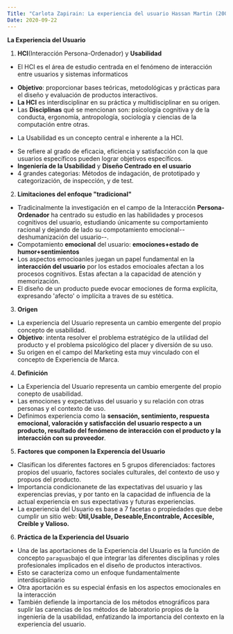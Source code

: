 ```yaml
---
Title: "Carlota Zapirain: La experiencia del usuario Hassan Martin (2005)"
Date: 2020-09-22
--- 
```


__La Experiencia del Usuario__ 
1. **HCI**(Interacción Persona-Ordenador) y **Usabilidad**
+ El HCI es el área de estudio centrada en el fenómeno de interacción entre usuarios y sistemas informaticos
- **Objetivo**: proporcionar bases teóricas, metodológicas y prácticas para el diseño y evaluación de productos interactivos.
- **La HCI** es interdisciplinar en su práctica y multidisciplinar en su origen.
- Las **Disciplinas** qué se mencionan son: psicología cognitiva y de la conducta, ergonomía, antropología, sociología y ciencias de la computación entre otras. 
+ La Usabilidad es un concepto central e inherente a la HCI.
- Se refiere al grado de eficacia, eficiencia y satisfacción con la que usuarios específicos pueden lograr objetivos específicos.
- **Ingeniería de la Usabilidad** y **Diseño Centrado en el usuario**
- 4 grandes categorias: Métodos de indagación, de prototipado y categorización, de inspección, y de test.
2. **Limitaciones del enfoque "tradicional"**
- Tradicinalmente la investigación en el campo de la Interacción **Persona-Ordenador** ha centrado su estudio en las habilidades y procesos cognitivos del usuario, estudiando únicamente su comportamiento racional y dejando de lado su compotamiento emocional--deshumanización del usuario--. 
- Compotamiento **emocional** del usuario:
**emociones+estado de humor+sentimientos**
- Los aspectos emocioanles juegan un papel fundamental en la **interacción del usuario** por los estados emocioales afectan a los procesos cognitivos. Estas afectan a la capacidad de atención y memorización.
- El diseño de un producto puede evocar emociones de forma explícita, expresando 'afecto' o implícita a traves de su estética.
3. **Origen**
- La experiencia del Usuario representa un cambio emergente del propio concepto de usabilidad.
- **Objetivo**: intenta resolver el problema estratégico de la utilidad del producto y el problema psicológico del placer y diversión de su uso.
- Su origen en el campo del Marketing esta muy vinculado con el concepto de Experiencia de Marca. 
4. **Definición**
- La Experiencia del Usuario representa un cambio emergente del propio conepto de usabilidad.
- Las emociones y expectativas del usuario y su relación con otras personas y el contexto de uso.
- Definimos experiencia como la **sensación, sentimiento, respuesta emocional, valoración y satisfacción del usuario respecto a un producto, resultado del fenómeno de interacción con el producto y la interacción con su proveedor**. 
5. **Factores que componen la Experencia del Usuario**
- Clasifican los diferentes factores en 5 grupos diferenciados: factores propios del usuario, factores sociales
culturales, del contexto de uso y propuos del producto.
- Importancia condicionanete de las expectativas del usuario y las experencias previas, y por tanto en la capacidad de influencia de la actual experiencia en sus expectativas y futuras experiencias.
- La experiencia del Usuario es base a 7 facetas o propiedades que debe cumplir un sitio web: __Útil,Usable, Deseable,Encontrable, Accesible, Creíble y Valioso.__ 
6. **Práctica de la Experiencia del Usuario**
- Una de las aportaciones de la Experiencia del Usuario es la función de concepto `paraguas`bajo el que integrar las diferentes disciplinas y roles profesionales implicados en el diseño de productos interactivos.
- Esto se caracteriza como un enfoque fundamentalmente interdisciplinario
- Otra aportación es su especial énfasis en los aspectos emocionales en la interacción
- También defiende la importancia de los métodos etnográficos para suplir las carencias de los métodos de laboratorio propios de la ingeniería de la usabilidad, enfatizando la importancia del contexto en la experiencia del usuario. 